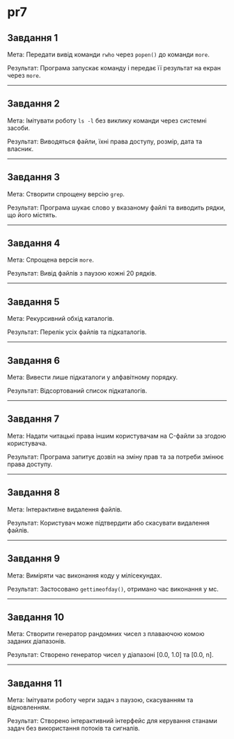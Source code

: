 # pr7

## Завдання 1
Мета: Передати вивід команди `rwho` через `popen()` до команди `more`.

Результат: Програма запускає команду і передає її результат на екран через `more`.

---

## Завдання 2
Мета: Імітувати роботу `ls -l` без виклику команди через системні засоби.

Результат: Виводяться файли, їхні права доступу, розмір, дата та власник.

---

## Завдання 3
Мета: Створити спрощену версію `grep`.

Результат: Програма шукає слово у вказаному файлі та виводить рядки, що його містять.

---

## Завдання 4
Мета: Спрощена версія `more`.

Результат: Вивід файлів з паузою кожні 20 рядків.

---

## Завдання 5
Мета: Рекурсивний обхід каталогів.

Результат: Перелік усіх файлів та підкаталогів.

---

## Завдання 6
Мета: Вивести лише підкаталоги у алфавітному порядку.

Результат: Відсортований список підкаталогів.

---

## Завдання 7
Мета: Надати читацькі права іншим користувачам на C-файли за згодою користувача.

Результат: Програма запитує дозвіл на зміну прав та за потреби змінює права доступу.

---

## Завдання 8
Мета: Інтерактивне видалення файлів.

Результат: Користувач може підтвердити або скасувати видалення файлів.

---

## Завдання 9
Мета: Виміряти час виконання коду у мілісекундах.

Результат: Застосовано `gettimeofday()`, отримано час виконання у мс.

---

## Завдання 10
Мета: Створити генератор рандомних чисел з плаваючою комою заданих діапазонів.

Результат: Створено генератор чисел у діапазоні [0.0, 1.0] та [0.0, n].

---

## Завдання 11
Мета: Імітувати роботу черги задач з паузою, скасуванням та відновленням.

Результат: Створено інтерактивний інтерфейс для керування станами задач без використання потоків та сигналів.
